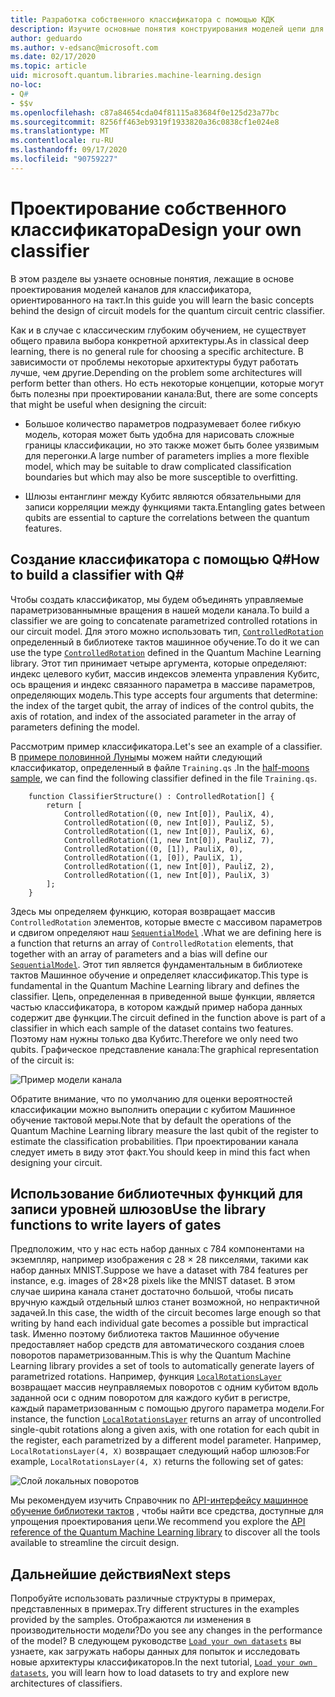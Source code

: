 ```yaml
---
title: Разработка собственного классификатора с помощью КДК
description: Изучите основные понятия конструирования моделей цепи для классификатора, ориентированного на такт.
author: geduardo
ms.author: v-edsanc@microsoft.com
ms.date: 02/17/2020
ms.topic: article
uid: microsoft.quantum.libraries.machine-learning.design
no-loc:
- Q#
- $$v
ms.openlocfilehash: c87a84654cda04f81115a83684f0e125d23a77bc
ms.sourcegitcommit: 8256ff463eb9319f1933820a36c0838cf1e024e8
ms.translationtype: MT
ms.contentlocale: ru-RU
ms.lasthandoff: 09/17/2020
ms.locfileid: "90759227"
---
```

# <a name="design-your-own-classifier"></a><span data-ttu-id="5b153-103">Проектирование собственного классификатора</span><span class="sxs-lookup"><span data-stu-id="5b153-103">Design your own classifier</span></span>

<span data-ttu-id="5b153-104">В этом разделе вы узнаете основные понятия, лежащие в основе проектирования моделей каналов для классификатора, ориентированного на такт.</span><span class="sxs-lookup"><span data-stu-id="5b153-104">In this guide you will learn the basic concepts behind the design of circuit models for the quantum circuit centric classifier.</span></span>

<span data-ttu-id="5b153-105">Как и в случае с классическим глубоким обучением, не существует общего правила выбора конкретной архитектуры.</span><span class="sxs-lookup"><span data-stu-id="5b153-105">As in classical deep learning, there is no general rule for choosing a specific architecture.</span></span> <span data-ttu-id="5b153-106">В зависимости от проблемы некоторые архитектуры будут работать лучше, чем другие.</span><span class="sxs-lookup"><span data-stu-id="5b153-106">Depending on the problem some architectures will perform better than others.</span></span> <span data-ttu-id="5b153-107">Но есть некоторые концепции, которые могут быть полезны при проектировании канала:</span><span class="sxs-lookup"><span data-stu-id="5b153-107">But, there are some concepts that might be useful when designing the circuit:</span></span>

- <span data-ttu-id="5b153-108">Большое количество параметров подразумевает более гибкую модель, которая может быть удобна для нарисовать сложные границы классификации, но это также может быть более уязвимым для перегонки.</span><span class="sxs-lookup"><span data-stu-id="5b153-108">A large number of parameters implies a more flexible model, which may be suitable to draw complicated classification boundaries but which may also be more susceptible to overfitting.</span></span>

- <span data-ttu-id="5b153-109">Шлюзы ентанглинг между Кубитс являются обязательными для записи корреляции между функциями такта.</span><span class="sxs-lookup"><span data-stu-id="5b153-109">Entangling gates between qubits are essential to capture the correlations between the quantum features.</span></span>

## <a name="how-to-build-a-classifier-with-q"></a><span data-ttu-id="5b153-110">Создание классификатора с помощью Q\#</span><span class="sxs-lookup"><span data-stu-id="5b153-110">How to build a classifier with Q\#</span></span>

<span data-ttu-id="5b153-111">Чтобы создать классификатор, мы будем объединять управляемые параметризованнымные вращения в нашей модели канала.</span><span class="sxs-lookup"><span data-stu-id="5b153-111">To build a classifier we are going to concatenate parametrized controlled rotations in our circuit model.</span></span> <span data-ttu-id="5b153-112">Для этого можно использовать тип, [`ControlledRotation`](xref:microsoft.quantum.machinelearning.controlledrotation) определенный в библиотеке тактов машинное обучение.</span><span class="sxs-lookup"><span data-stu-id="5b153-112">To do it we can use the type [`ControlledRotation`](xref:microsoft.quantum.machinelearning.controlledrotation) defined in the Quantum Machine Learning library.</span></span> <span data-ttu-id="5b153-113">Этот тип принимает четыре аргумента, которые определяют: индекс целевого кубит, массив индексов элемента управления Кубитс, ось вращения и индекс связанного параметра в массиве параметров, определяющих модель.</span><span class="sxs-lookup"><span data-stu-id="5b153-113">This type accepts four arguments that determine: the index of the target qubit, the array of indices of the control qubits, the axis of rotation, and index of the associated parameter in the array of parameters defining the model.</span></span>

<span data-ttu-id="5b153-114">Рассмотрим пример классификатора.</span><span class="sxs-lookup"><span data-stu-id="5b153-114">Let's see an example of a classifier.</span></span> <span data-ttu-id="5b153-115">В [примере половинной Луны](https://github.com/microsoft/Quantum/tree/main/samples/machine-learning/half-moons)мы можем найти следующий классификатор, определенный в файле `Training.qs` .</span><span class="sxs-lookup"><span data-stu-id="5b153-115">In the [half-moons sample](https://github.com/microsoft/Quantum/tree/main/samples/machine-learning/half-moons), we can find the following classifier defined in the file `Training.qs`.</span></span>

```qsharp
    function ClassifierStructure() : ControlledRotation[] {
        return [
            ControlledRotation((0, new Int[0]), PauliX, 4),
            ControlledRotation((0, new Int[0]), PauliZ, 5),
            ControlledRotation((1, new Int[0]), PauliX, 6),
            ControlledRotation((1, new Int[0]), PauliZ, 7),
            ControlledRotation((0, [1]), PauliX, 0),
            ControlledRotation((1, [0]), PauliX, 1),
            ControlledRotation((1, new Int[0]), PauliZ, 2),
            ControlledRotation((1, new Int[0]), PauliX, 3)
        ];
    }
 ```

<span data-ttu-id="5b153-116">Здесь мы определяем функцию, которая возвращает массив `ControlledRotation` элементов, которые вместе с массивом параметров и сдвигом определяют наш [`SequentialModel`](xref:microsoft.quantum.machinelearning.sequentialmodel) .</span><span class="sxs-lookup"><span data-stu-id="5b153-116">What we are defining here is a function that returns an array of `ControlledRotation` elements, that together with an array of parameters and a bias will define our [`SequentialModel`](xref:microsoft.quantum.machinelearning.sequentialmodel).</span></span> <span data-ttu-id="5b153-117">Этот тип является фундаментальным в библиотеке тактов Машинное обучение и определяет классификатор.</span><span class="sxs-lookup"><span data-stu-id="5b153-117">This type is fundamental in the Quantum Machine Learning library and defines the classifier.</span></span> <span data-ttu-id="5b153-118">Цепь, определенная в приведенной выше функции, является частью классификатора, в котором каждый пример набора данных содержит две функции.</span><span class="sxs-lookup"><span data-stu-id="5b153-118">The circuit defined in the function above is part of a classifier in which each sample of the dataset contains two features.</span></span> <span data-ttu-id="5b153-119">Поэтому нам нужны только два Кубитс.</span><span class="sxs-lookup"><span data-stu-id="5b153-119">Therefore we only need two qubits.</span></span> <span data-ttu-id="5b153-120">Графическое представление канала:</span><span class="sxs-lookup"><span data-stu-id="5b153-120">The graphical representation of the circuit is:</span></span>

 ![Пример модели канала](~/media/circuit_model_1.PNG)

<span data-ttu-id="5b153-122">Обратите внимание, что по умолчанию для оценки вероятностей классификации можно выполнить операции с кубитом Машинное обучение тактовой меры.</span><span class="sxs-lookup"><span data-stu-id="5b153-122">Note that by default the operations of the Quantum Machine Learning library measure the last qubit of the register to estimate the classification probabilities.</span></span> <span data-ttu-id="5b153-123">При проектировании канала следует иметь в виду этот факт.</span><span class="sxs-lookup"><span data-stu-id="5b153-123">You should keep in mind this fact when designing your circuit.</span></span>

## <a name="use-the-library-functions-to-write-layers-of-gates"></a><span data-ttu-id="5b153-124">Использование библиотечных функций для записи уровней шлюзов</span><span class="sxs-lookup"><span data-stu-id="5b153-124">Use the library functions to write layers of gates</span></span>

<span data-ttu-id="5b153-125">Предположим, что у нас есть набор данных с 784 компонентами на экземпляр, например изображения с 28 × 28 пикселями, такими как набор данных MNIST.</span><span class="sxs-lookup"><span data-stu-id="5b153-125">Suppose we have a dataset with 784 features per instance, e.g. images of 28×28 pixels like the MNIST dataset.</span></span> <span data-ttu-id="5b153-126">В этом случае ширина канала станет достаточно большой, чтобы писать вручную каждый отдельный шлюз станет возможной, но непрактичной задачей.</span><span class="sxs-lookup"><span data-stu-id="5b153-126">In this case, the width of the circuit becomes large enough so that writing by hand each individual gate becomes a possible but impractical task.</span></span> <span data-ttu-id="5b153-127">Именно поэтому библиотека тактов Машинное обучение предоставляет набор средств для автоматического создания слоев поворотов параметризованным.</span><span class="sxs-lookup"><span data-stu-id="5b153-127">This is why the Quantum Machine Learning library provides a set of tools to automatically generate layers of parametrized rotations.</span></span> <span data-ttu-id="5b153-128">Например, функция [`LocalRotationsLayer`](xref:microsoft.quantum.machinelearning.localrotationslayer) возвращает массив неуправляемых поворотов с одним кубитом вдоль заданной оси с одним поворотом для каждого кубит в регистре, каждый параметризованным с помощью другого параметра модели.</span><span class="sxs-lookup"><span data-stu-id="5b153-128">For instance, the function [`LocalRotationsLayer`](xref:microsoft.quantum.machinelearning.localrotationslayer) returns an array of uncontrolled single-qubit rotations along a given axis, with one rotation for each qubit in the register, each parametrized by a different model parameter.</span></span> <span data-ttu-id="5b153-129">Например, `LocalRotationsLayer(4, X)` возвращает следующий набор шлюзов:</span><span class="sxs-lookup"><span data-stu-id="5b153-129">For example, `LocalRotationsLayer(4, X)` returns the following set of gates:</span></span>

 ![Слой локальных поворотов](~/media/local_rotations_layer.PNG)

<span data-ttu-id="5b153-131">Мы рекомендуем изучить Справочник по [API-интерфейсу машинное обучение библиотеки тактов](xref:microsoft.quantum.machinelearning) , чтобы найти все средства, доступные для упрощения проектирования цепи.</span><span class="sxs-lookup"><span data-stu-id="5b153-131">We recommend you explore the [API reference of the Quantum Machine Learning library](xref:microsoft.quantum.machinelearning) to discover all the tools available to streamline the circuit design.</span></span>

## <a name="next-steps"></a><span data-ttu-id="5b153-132">Дальнейшие действия</span><span class="sxs-lookup"><span data-stu-id="5b153-132">Next steps</span></span>

 <span data-ttu-id="5b153-133">Попробуйте использовать различные структуры в примерах, представленных в примерах.</span><span class="sxs-lookup"><span data-stu-id="5b153-133">Try different structures in the examples provided by the samples.</span></span> <span data-ttu-id="5b153-134">Отображаются ли изменения в производительности модели?</span><span class="sxs-lookup"><span data-stu-id="5b153-134">Do you see any changes in the performance of the model?</span></span> <span data-ttu-id="5b153-135">В следующем руководстве [`Load your own datasets`](xref:microsoft.quantum.libraries.machine-learning.load) вы узнаете, как загружать наборы данных для попыток и исследовать новые архитектуры классификаторов.</span><span class="sxs-lookup"><span data-stu-id="5b153-135">In the next tutorial, [`Load your own datasets`](xref:microsoft.quantum.libraries.machine-learning.load), you will learn how to load datasets to try and explore new architectures of classifiers.</span></span>
